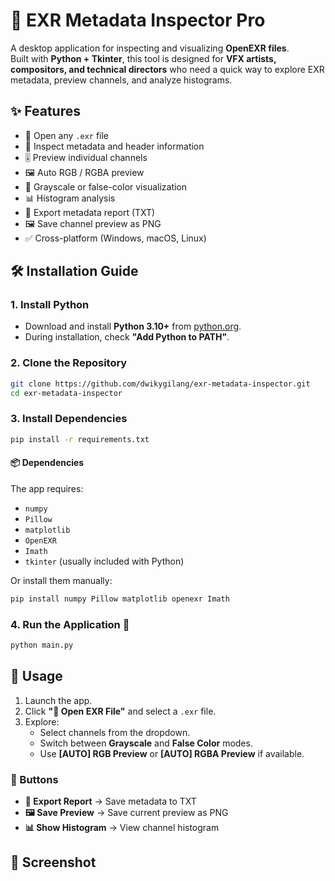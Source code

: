 # 🎨 EXR Metadata Inspector Pro

A desktop application for inspecting and visualizing **OpenEXR files**.  
Built with **Python + Tkinter**, this tool is designed for **VFX artists, compositors, and technical directors** who need a quick way to explore EXR metadata, preview channels, and analyze histograms.



## ✨ Features
- 📂 Open any `.exr` file  
- 🔎 Inspect metadata and header information  
- 🎚️ Preview individual channels  
- 🖼️ Auto RGB / RGBA preview  
- 🌈 Grayscale or false-color visualization  
- 📊 Histogram analysis  
- 💾 Export metadata report (TXT)  
- 🖼️ Save channel preview as PNG  
- ✅ Cross-platform (Windows, macOS, Linux)  



## 🛠️ Installation Guide

### 1. Install Python
- Download and install **Python 3.10+** from [python.org](https://www.python.org/downloads/).  
- During installation, check **"Add Python to PATH"**.

### 2. Clone the Repository
```bash
git clone https://github.com/dwikygilang/exr-metadata-inspector.git  
cd exr-metadata-inspector
```

### 3. Install Dependencies
```bash
pip install -r requirements.txt
```

#### 📦 Dependencies
The app requires:
- `numpy`  
- `Pillow`  
- `matplotlib`  
- `OpenEXR`  
- `Imath`  
- `tkinter` (usually included with Python)  

Or install them manually:
```bash
pip install numpy Pillow matplotlib openexr Imath
```

### 4. Run the Application 🚀
```bash
python main.py
```



## 📖 Usage
1. Launch the app.  
2. Click **"📂 Open EXR File"** and select a `.exr` file.  
3. Explore:  
   - Select channels from the dropdown.  
   - Switch between **Grayscale** and **False Color** modes.  
   - Use **[AUTO] RGB Preview** or **[AUTO] RGBA Preview** if available.  

### 🔘 Buttons
- **💾 Export Report** → Save metadata to TXT  
- **🖼️ Save Preview** → Save current preview as PNG  
- **📊 Show Histogram** → View channel histogram  



## 📸 Screenshot
